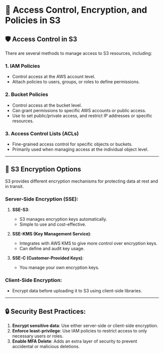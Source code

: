 # 🔐 Access Control, Encryption, and Policies in S3

## 🛡️ Access Control in S3
There are several methods to manage access to S3 resources, including:

### 1. **IAM Policies**  
   - Control access at the AWS account level.
   - Attach policies to users, groups, or roles to define permissions.

### 2. **Bucket Policies**  
   - Control access at the bucket level.  
   - Can grant permissions to specific AWS accounts or public access.
   - Use to set public/private access, and restrict IP addresses or specific resources.

### 3. **Access Control Lists (ACLs)**  
   - Fine-grained access control for specific objects or buckets.
   - Primarily used when managing access at the individual object level.

---

## 🔑 S3 Encryption Options
S3 provides different encryption mechanisms for protecting data at rest and in transit.

### Server-Side Encryption (SSE):
1. **SSE-S3**:  
   - S3 manages encryption keys automatically.
   - Simple to use and cost-effective.
   
2. **SSE-KMS (Key Management Service)**:  
   - Integrates with AWS KMS to give more control over encryption keys.
   - Can define and audit key usage.

3. **SSE-C (Customer-Provided Keys)**:  
   - You manage your own encryption keys.

### Client-Side Encryption:
- Encrypt data before uploading it to S3 using client-side libraries.

---

## 🔒 Security Best Practices:
1. **Encrypt sensitive data**: Use either server-side or client-side encryption.
2. **Enforce least-privilege**: Use IAM policies to restrict access to only necessary users or roles.
3. **Enable MFA Delete**: Adds an extra layer of security to prevent accidental or malicious deletions.